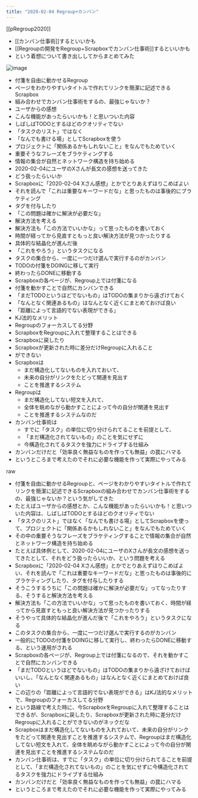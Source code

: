 ```yaml
---
title: "2020-02-04 Regroup+カンバン"
---
```


[[pRegroup2020]]
- [[カンバン仕事術]]するといいかも
- [[Regroupの開発をRegroup+Scrapboxでカンバン仕事術]]するといいかも
- という着想について書き出ししてからまとめてみた

![image](https://gyazo.com/b3b603bb5ae9477b09e71efce65cc858/thumb/1000)

- 付箋を自由に動かせるRegroup
- ページをわかりやすいタイトルで作れてリンクを簡潔に記述できるScrapbox
- 組み合わせでカンバン仕事術をするの、最強じゃないか？
- ユーザからの感想
- こんな機能があったらいいかも！と思いついた内容
- しばしばTODOとするほどのクオリティでない
- 「タスクのリスト」ではなく
- 「なんでも書ける場」としてScrapboxを使う
- プロジェクトに「関係あるかもしれないこと」をなんでもためていく
- 重要そうなフレーズをブラケティングする
- 情報の集合が自然とネットワーク構造を持ち始める
- 2020-02-04にユーザのXさんが長文の感想を送ってきた
- どう扱ったらいいか
- Scrapboxに「2020-02-04 Xさん感想」とかでとりあえずほりこめばよい
- それを読んで「これは重要なキーワードだな」と思ったものは事後的にブラケティング
- タグを付与したり
- 「この問題は確かに解決が必要だな」
- 解決方法を考える
- 解決方法も「この方法でいいかな」って思ったものを書いておく
- 時間が経ってから見直すともっと良い解決方法が見つかったりする
- 具体的な結晶化が進んだ後
- 「これをやろう」というタスクになる
- タスクの集合から、一度に一つだけ選んで実行するのがカンバン
- TODOの付箋をDOINGに移して実行
- 終わったらDONEに移動する
- Scrapboxの各ページが、Regroup上では付箋になる
- 付箋を動かすことで自然にカンバンできる
- 「まだTODOというほどでないもの」はTODOの集まりから遠ざけておく
- 「なんとなく関連あるもの」はなんとなく近くにまとめておけば良い
- 「距離によって言語的でない表現ができる」
- KJ法的なメリット
- Regroupのフォーカスしてる分野
- ScrapboxをRegroupに入れて整理することはできる
- Scrapboxに戻したり
- Scrapboxが更新された時に差分だけRegroupに入れること
- ができない
- Scrapboxは
    - まだ構造化してないものを入れておいて、
    - 未来の自分がリンクをたどって関連を見出す
    - ことを推進するシステム
- Regroupは
    - まだ構造化してない短文を入れて、
    - 全体を眺めながら動かすことによって今の自分が関連を見出す
    - ことを推進するシステムなのだ
- カンバン仕事術は
    - すでに「タスク」の単位に切り分けられてることを前提として、
    - 「まだ構造化されてないもの」のことを気にせずに
    - 今構造化されてるタスクを強力にドライブする仕組み
- カンバンだけだと「効率良く無益なものを作っても無益」の罠にハマる
- というところまで考えたのでそれに必要な機能を作って実際にやってみる


raw
- 付箋を自由に動かせるRegroupと、ページをわかりやすいタイトルで作れてリンクを簡潔に記述できるScrapboxの組み合わせでカンバン仕事術をするの、最強じゃないか？という気がしてきた
- たとえばユーザからの感想とか、こんな機能があったらいいかも！と思いついた内容は、しばしばTODOとするほどのクオリティでない
- 「タスクのリスト」ではなく「なんでも書ける場」としてScrapboxを使って、プロジェクトに「関係あるかもしれないこと」をなんでもためていく
- その中の重要そうなフレーズをブラケティングすることで情報の集合が自然とネットワーク構造を持ち始める
- たとえば具体例として、2020-02-04にユーザのXさんが長文の感想を送ってきたとして、それをどう扱ったらいいか、という問題を考える
- Scrapboxに「2020-02-04 Xさん感想」とかでとりあえずほりこめばよい、それを読んで「これは重要なキーワードだな」と思ったものは事後的にブラケティングしたり、タグを付与したりする
- そうこうするうちに「この問題は確かに解決が必要だな」ってなったりする、そうすると解決方法を考える
- 解決方法も「この方法でいいかな」って思ったものを書いておく、時間が経ってから見直すともっと良い解決方法が見つかったりする
- そうやって具体的な結晶化が進んだ後で「これをやろう」というタスクになる
- このタスクの集合から、一度に一つだけ選んで実行するのがカンバン
- 一般的にTODOの付箋をDOINGに移して実行し、終わったらDONEに移動する、という運用がされる
- Scrapboxの各ページが、Regroup上では付箋になるので、それを動かすことで自然にカンバンできる
- 「まだTODOというほどでないもの」はTODOの集まりから遠ざけておけばいいし、「なんとなく関連あるもの」はなんとなく近くにまとめておけば良い
- この辺りの「距離によって言語的でない表現ができる」はKJ法的なメリットで、Regroupのフォーカスしてる分野
- という路線で考えた時に、今ScrapboxをRegroupに入れて整理することはできるが、Scrapboxに戻したり、Scrapboxが更新された時に差分だけRegroupに入れることができないのがネックだな
- Scrapboxはまだ構造化してないものを入れておいて、未来の自分がリンクをたどって関連を見出すことを推進するシステムで、Regroupはまだ構造化してない短文を入れて、全体を眺めながら動かすことによって今の自分が関連を見出すことを推進するシステムなのだ
- カンバン仕事術は、すでに「タスク」の単位に切り分けられてることを前提として、「まだ構造化されてないもの」のことを気にせずに今構造化されてるタスクを強力にドライブする仕組み
- カンバンだけだと「効率良く無益なものを作っても無益」の罠にハマる
- というところまで考えたのでそれに必要な機能を作って実際にやってみる
